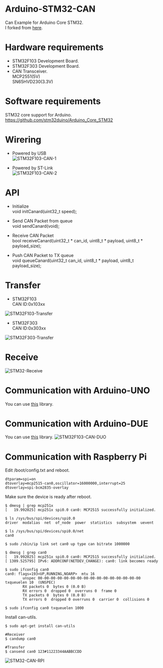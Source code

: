 # Arduino-STM32-CAN
Can Example for Arduino Core STM32.   
I forked from [here](https://github.com/geosmall/UAVCAN-for-STM32-Arduino).


# Hardware requirements

- STM32F103 Development Board.   
- STM32F303 Development Board.   
- CAN Transceiver.   
MCP2551(5V)   
SN65HVD230(3.3V)   

# Software requirements

STM32 core support for Arduino.   
https://github.com/stm32duino/Arduino_Core_STM32

# Wirering   
- Powered by USB   
![STM32F103-CAN-1](https://user-images.githubusercontent.com/6020549/75343857-b02cd900-58dc-11ea-9022-1a6e4530ffc8.jpg)

- Powered by ST-Link   
![STM32F103-CAN-2](https://user-images.githubusercontent.com/6020549/75343868-b4f18d00-58dc-11ea-904e-ce052fae65fd.jpg)

# API
- Initialize   
void initCanard(uint32_t speed);   

- Send CAN Packet from queue   
void sendCanard(void);   

- Receive CAN Packet   
bool receiveCanard(uint32_t * can_id, uint8_t * payload, uint8_t * payload_size);

- Push CAN Packet to TX queue   
void queueCanard(uint32_t can_id, uint8_t * payload, uint8_t payload_size);

# Transfer
- STM32F103   
CAN ID:0x103xx   

![STM32F103-Transfer](https://user-images.githubusercontent.com/6020549/75340563-119d7980-58d6-11ea-9e70-00d56f7f1234.jpg)

- STM32F303   
CAN ID:0x303xx   

![STM32F303-Transfer](https://user-images.githubusercontent.com/6020549/75340579-195d1e00-58d6-11ea-8fdd-f8fea31e9b7d.jpg)

# Receive   

![STM32-Receive](https://user-images.githubusercontent.com/6020549/75340537-00ed0380-58d6-11ea-8a7c-15c2bbda87a9.jpg)


# Communication with Arduino-UNO
You can use [this](https://github.com/linux-can/can-utils) library.

# Communication with Arduino-DUE
You can use [this](https://github.com/collin80/due_can) library.
![STM32F103-CAN-DUO](https://user-images.githubusercontent.com/6020549/75344089-2e897b00-58dd-11ea-94b6-bb9f50472855.jpg)

# Communication with Raspberry Pi
Edit /boot/config.txt and reboot.   
```
dtparam=spi=on
dtoverlay=mcp2515-can0,oscillator=16000000,interrupt=25
dtoverlay=spi-bcm2835-overlay
```


Make sure the device is ready after reboot.
```
$ dmesg | grep mcp251x
[   19.992025] mcp251x spi0.0 can0: MCP2515 successfully initialized.

$ ls /sys/bus/spi/devices/spi0.0
driver  modalias  net  of_node  power  statistics  subsystem  uevent

$ ls /sys/bus/spi/devices/spi0.0/net
can0

$ sudo /sbin/ip link set can0 up type can bitrate 1000000

$ dmesg | grep can0
[   19.992025] mcp251x spi0.0 can0: MCP2515 successfully initialized.
[ 1309.525795] IPv6: ADDRCONF(NETDEV_CHANGE): can0: link becomes ready

$ sudo ifconfig can0
can0: flags=193<UP,RUNNING,NOARP>  mtu 16
        unspec 00-00-00-00-00-00-00-00-00-00-00-00-00-00-00-00  txqueuelen 10  (UNSPEC)
        RX packets 0  bytes 0 (0.0 B)
        RX errors 0  dropped 0  overruns 0  frame 0
        TX packets 0  bytes 0 (0.0 B)
        TX errors 0  dropped 0 overruns 0  carrier 0  collisions 0

$ sudo ifconfig can0 txqueuelen 1000
```

Install can-utils.
```
$ sudo apt-get install can-utils

#Receiver
$ candump can0

#Transfer
$ cansend can0 123#11223344AABBCCDD
```

![STM32-CAN-RPI](https://user-images.githubusercontent.com/6020549/75344872-df444a00-58de-11ea-991d-75141febc5c1.jpg)

